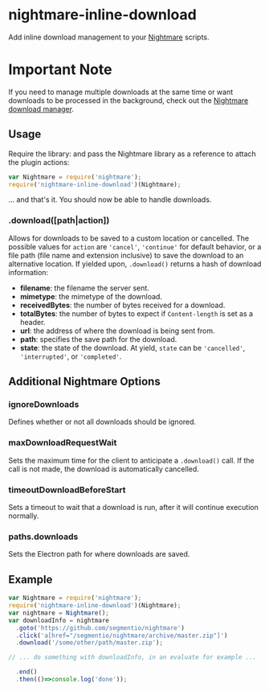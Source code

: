 nightmare-inline-download
======================

Add inline download management to your [Nightmare](http://github.com/segmentio/nightmare) scripts.

# Important Note
If you need to manage multiple downloads at the same time or want downloads to be processed in the background, check out the [Nightmare download manager](https://github.com/rosshinkley/nightmare-download-manager).

## Usage
Require the library: and pass the Nightmare library as a reference to attach the plugin actions:

```js
var Nightmare = require('nightmare');
require('nightmare-inline-download')(Nightmare);
```

... and that's it.  You should now be able to handle downloads.

### .download([path|action])

Allows for downloads to be saved to a custom location or cancelled.  The possible values for `action` are `'cancel'`, `'continue'` for default behavior, or a file path (file name and extension inclusive) to save the download to an alternative location.  If yielded upon, `.download()` returns a hash of download information:

* **filename**:  the filename the server sent.
* **mimetype**: the mimetype of the download.
* **receivedBytes**: the number of bytes received for a download.
* **totalBytes**: the number of bytes to expect if `Content-length` is set as a header.
* **url**: the address of where the download is being sent from.
* **path**: specifies the save path for the download.
* **state**: the state of the download.  At yield, `state` can be `'cancelled'`, `'interrupted'`, or `'completed'`.

## Additional Nightmare Options

### ignoreDownloads
Defines whether or not all downloads should be ignored.

### maxDownloadRequestWait
Sets the maximum time for the client to anticipate a `.download()` call.  If the call is not made, the download is automatically cancelled.

### timeoutDownloadBeforeStart
Sets a timeout to wait that a download is run, after it will continue execution normally.

### paths.downloads
Sets the Electron path for where downloads are saved.

## Example

```javascript
var Nightmare = require('nightmare');
require('nightmare-inline-download')(Nightmare);
var nightmare = Nightmare();
var downloadInfo = nightmare
  .goto('https://github.com/segmentio/nightmare')
  .click('a[href="/segmentio/nightmare/archive/master.zip"]')
  .download('/some/other/path/master.zip');

// ... do something with downloadInfo, in an evaluate for example ...

  .end()
  .then(()=>console.log('done'));
```

